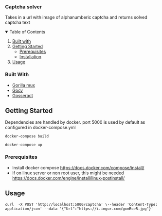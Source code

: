 <!-- PROJECT SHIELDS -->
<!--
*** I'm using markdown "reference style" links for readability.
*** Reference links are enclosed in brackets [ ] instead of parentheses ( ).
*** See the bottom of this document for the declaration of the reference variables
*** for contributors-url, forks-url, etc. This is an optional, concise syntax you may use.
*** https://www.markdownguide.org/basic-syntax/#reference-style-links
-->
  <h3 align="left">Captcha solver</h3>

  <p align="left">
     Takes in a url with image of alphanumberic captcha and returns solved captcha text 
  </p>
</p>
<!-- TABLE OF CONTENTS -->
<details open="open">
  <summary>Table of Contents</summary>
  <ol>
    <li>
      <a href="#built-with">Built with</a>
    </li>
    <li>
      <a href="#getting-started">Getting Started</a>
      <ul>
        <li><a href="#prerequisites">Prerequisites</a></li>
        <li><a href="#installation">Installation</a></li>
      </ul>
    </li>
    <li><a href="#usage">Usage</a></li>

  </ol>
</details>



### Built With

* [Gorilla mux](https://github.com/gorilla/mux)
* [Gocv](https://github.com/hybridgroup/gocv)
* [Gosseract](https://github.com/otiai10/gosseract)



<!-- GETTING STARTED -->
## Getting Started

Dependencies are handled by docker. port 5000 is used by default as configured in docker-compose.yml

`docker-compose build` 

`docker-compose up`

### Prerequisites

* Install docker compose
https://docs.docker.com/compose/install/
* If on linux server or non root user, this might be needed 
https://docs.docker.com/engine/install/linux-postinstall/

<!-- USAGE EXAMPLES -->
## Usage

`curl  -X POST 'http://localhost:5000/captcha' \--header 'Content-Type: application/json' --data '{"Url":"https://i.imgur.com/gxmRseR.jpg"}'`
